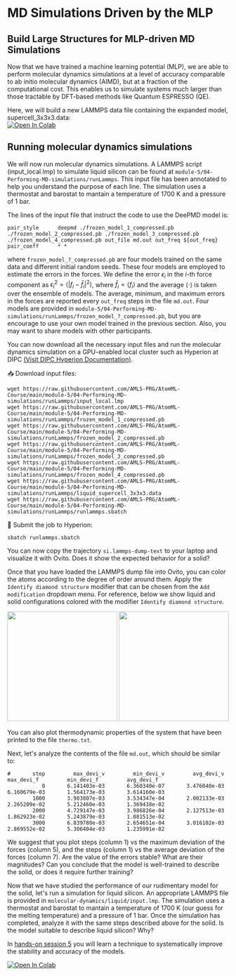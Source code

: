 # MD Simulations Driven by the MLP

## Build Large Structures for MLP-driven MD Simulations

Now that we have trained a machine learning potential (MLP), we are able to perform molecular dynamics simulations at a level of accuracy comparable to ab initio molecular dynamics (AIMD), but at a fraction of the computational cost.
This enables us to simulate systems much larger than those tractable by DFT-based methods like Quantum ESPRESSO (QE).

Here, we will build a new LAMMPS data file containing the expanded model, supercell_3x3x3.data:  
[![Open In Colab](https://colab.research.google.com/assets/colab-badge.svg)](https://colab.research.google.com/github/AMLS-PRG/AtomML-Course/blob/main/module-5/04-Performing-MD-simulations/small-data/build_large_structures.ipynb)

## Running molecular dynamics simulations

We will now run molecular dynamics simulations.
A LAMMPS script (input_local.lmp) to simulate liquid silicon can be found at ```module-5/04-Performing-MD-simulations/runLammps```.
This input file has been annotated to help you understand the purpose of each line.
The simulation uses a thermostat and barostat to mantain a temperature of 1700 K and a pressure of 1 bar.

The lines of the input file that instruct the code to use the DeePMD model is:
```
pair_style      deepmd ./frozen_model_1_compressed.pb ./frozen_model_2_compressed.pb ./frozen_model_3_compressed.pb ./frozen_model_4_compressed.pb out_file md.out out_freq ${out_freq}
pair_coeff      * *
```
where ```frozen_model_?_compressed.pb``` are four models trained on the same data and different initial random seeds.
These four models are employed to estimate the errors in the forces.
We define the error $\epsilon_i$ in the $i$-th force component as $\epsilon_i^2 = \langle | f_i-\bar{f}_i |^2 \rangle$, where $\bar{f}_i = \langle f_i \rangle$ and the average $\langle \cdot \rangle$ is taken over the ensemble of models.
The average, minimum, and maximum errors in the forces are reported every ```out_freq``` steps in the file ```md.out```.
Four models are provided in ```module-5/04-Performing-MD-simulations/runLammps/frozen_model_?_compressed.pb```, but you are encourage to use your own model trained in the previous section.
Also, you may want to share models with other participants.

You can now download all the necessary input files and run the molecular dynamics simulation on a GPU-enabled local cluster such as Hyperion at DIPC [(Visit DIPC Hyperion Documentation)](https://scc.dipc.org/docs/).

📥 Download input files:
```
wget https://raw.githubusercontent.com/AMLS-PRG/AtomML-Course/main/module-5/04-Performing-MD-simulations/runLammps/input_local.lmp
wget https://raw.githubusercontent.com/AMLS-PRG/AtomML-Course/main/module-5/04-Performing-MD-simulations/runLammps/frozen_model_1_compressed.pb
wget https://raw.githubusercontent.com/AMLS-PRG/AtomML-Course/main/module-5/04-Performing-MD-simulations/runLammps/frozen_model_2_compressed.pb
wget https://raw.githubusercontent.com/AMLS-PRG/AtomML-Course/main/module-5/04-Performing-MD-simulations/runLammps/frozen_model_3_compressed.pb
wget https://raw.githubusercontent.com/AMLS-PRG/AtomML-Course/main/module-5/04-Performing-MD-simulations/runLammps/frozen_model_4_compressed.pb
wget https://raw.githubusercontent.com/AMLS-PRG/AtomML-Course/main/module-5/04-Performing-MD-simulations/runLammps/liquid_supercell_3x3x3.data
wget https://raw.githubusercontent.com/AMLS-PRG/AtomML-Course/main/module-5/04-Performing-MD-simulations/runLammps/runlammps.sbatch
```
🚀 Submit the job to Hyperion:
```
sbatch runlammps.sbatch
```
You can now copy the trajectory ```si.lammps-dump-text``` to your laptop and visualize it with Ovito.
Does it show the expected behavior for a solid?

Once that you have loaded the LAMMPS dump file into Ovito, you can color the atoms according to the degree of order around them.
Apply the ```Identify diamond structure``` modifier that can be chosen from the ```Add modification``` dropdown menu.
For reference, below we show liquid and solid configurations colored with the modifier ```Identify diamond structure```.

<p float="left">
  <img src="https://github.com/PabloPiaggi/Crystallization-of-Silicon/raw/master/si-liquid.png" width="250"> 
  <img src="https://github.com/PabloPiaggi/Crystallization-of-Silicon/raw/master/si-solid.png"  width="250">
</p>

You can also plot thermodynamic properties of the system that have been printed to the file ```thermo.txt```.

Next, let's analyze the contents of the file ```md.out```, which should be similar to:
```
#       step         max_devi_v         min_devi_v         avg_devi_v         max_devi_f         min_devi_f         avg_devi_f
           0       6.141403e-03       6.360340e-07       3.476040e-03       6.160679e-03       1.564173e-03       3.614160e-03
        1000       3.983807e-03       3.534347e-04       2.002133e-03       2.265209e-02       5.212460e-03       1.369438e-02
        2000       4.729147e-03       3.986826e-04       2.127513e-03       1.862923e-02       5.243879e-03       1.081513e-02
        3000       6.839780e-03       2.654651e-04       3.016102e-03       2.869552e-02       5.306404e-03       1.235991e-02
```
We suggest that you plot steps (column 1) vs the maximum deviation of the forces (column 5), and the steps (column 1) vs the average deviation of the forces (column 7).
Are the value of the errors stable? What are their magnitudes? Can you conclude that the model is well-trained to describe the solid, or does it require further training?

Now that we have studied the performance of our rudimentary model for the solid, let's run a simulation for liquid silicon.
An appropriate LAMMPS file is provided in ```molecular-dynamics/liquid/input.lmp```.
The simulation uses a thermostat and barostat to mantain a temperature of 1700 K (our guess for the melting temperature) and a pressure of 1 bar.
Once the simulation has completed, analyze it with the same steps described above for the solid.
Is the model suitable to describe liquid silicon? Why?

In [hands-on session 5](https://github.com/CSIprinceton/workshop-july-2023/tree/main/hands-on-sessions/day-2/5-active-learning) you will learn a technique to systematically improve the stability and accuracy of the models.


[![Open In Colab](https://colab.research.google.com/assets/colab-badge.svg)](https://colab.research.google.com/github/AMLS-PRG/AtomML-Course/blob/main/module-5/04-Performing%20MD%20simulations/run_lammps.ipynb)
